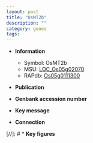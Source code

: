 ```yaml
---
layout: post
title: "OsMT2b"
description: ""
category: genes
tags: 
---
```


* **Information**  
    + Symbol: OsMT2b  
    + MSU: [LOC_Os05g02070](http://rice.uga.edu/cgi-bin/ORF_infopage.cgi?orf=LOC_Os05g02070)  
    + RAPdb: [Os05g0111300](http://rapdb.dna.affrc.go.jp/viewer/gbrowse_details/irgsp1?name=Os05g0111300)  

* **Publication**  

* **Genbank accession number**  

* **Key message**  

* **Connection**  

[//]: # * **Key figures**  


